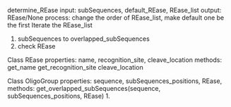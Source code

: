 determine_REase
input:  subSequences, default_REase, REase_list
output: REase/None
process:
change the order of REase_list, make default one be the first
Iterate the REase_list
1. subSequences to overlapped_subSequences
2. check REase

Class REase
properties:
name, recognition_site, cleave_location
methods: 
get_name
get_recognition_site
cleave_location

Class OligoGroup
properties:
sequence, subSequences_positions, REase, 
methods:
get_overlapped_subSequences(sequence, subSequences_positions, REase)
1. 
<!--stackedit_data:
eyJoaXN0b3J5IjpbLTM3MTc4NTQ0MCwtMTE3MTQ2MTMxMSwxNz
k5MjIzNzVdfQ==
-->
